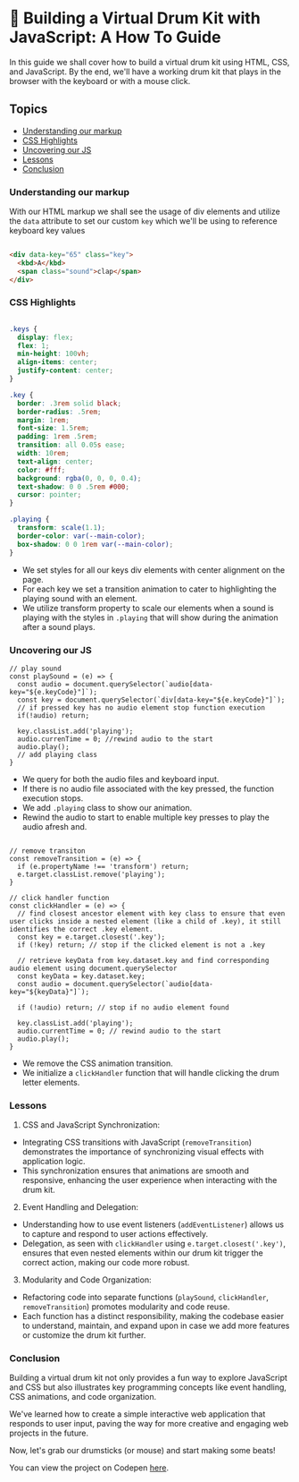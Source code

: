 # 🥁 Building a Virtual Drum Kit with JavaScript: A How To Guide

In this guide we shall cover how to build a virtual drum kit using HTML, CSS, and JavaScript. By the end, we'll have a working drum kit that plays in the browser with the keyboard or with a mouse click.

## Topics
- [Understanding our markup](#understanding-our-markup)
- [CSS Highlights](#css-highlights)
- [Uncovering our JS](#uncovering-our-js)
- [Lessons](#lessons)
- [Conclusion](#conclusion)

### Understanding our markup

With our HTML markup we shall see the usage of div elements and utilize the `data` attribute to set our custom `key` which we'll be using to reference keyboard key values

```HTML

<div data-key="65" class="key">
  <kbd>A</kbd>
  <span class="sound">clap</span>
</div>

```

### CSS Highlights

```CSS

.keys {
  display: flex;
  flex: 1;
  min-height: 100vh;
  align-items: center;
  justify-content: center;
}

.key {
  border: .3rem solid black;
  border-radius: .5rem;
  margin: 1rem;
  font-size: 1.5rem;
  padding: 1rem .5rem;
  transition: all 0.05s ease;
  width: 10rem;
  text-align: center;
  color: #fff;
  background: rgba(0, 0, 0, 0.4);
  text-shadow: 0 0 .5rem #000;
  cursor: pointer;
}

.playing {
  transform: scale(1.1);
  border-color: var(--main-color);
  box-shadow: 0 0 1rem var(--main-color);
}

```

- We set styles for all our keys div elements with center alignment on the page.
- For each key we set a transition animation to cater to highlighting the playing sound with an element.
- We utilize transform property to scale our elements when a sound is playing with the styles in `.playing` that will show during the animation after a sound plays.

### Uncovering our JS

```JS
// play sound 
const playSound = (e) => {
  const audio = document.querySelector(`audio[data-key="${e.keyCode}"]`);
  const key = document.querySelector(`div[data-key="${e.keyCode}"]`);
  // if pressed key has no audio element stop function execution
  if(!audio) return;

  key.classList.add('playing');
  audio.currenTime = 0; //rewind audio to the start
  audio.play();
  // add playing class
}
```
-  We query for both the audio files and keyboard input.
-  If there is no audio file associated with the key pressed, the function execution stops.
- We add `.playing` class to show our animation.
- Rewind the audio to start to enable multiple key presses to play the audio afresh and.

```JS

// remove transiton
const removeTransition = (e) => {
  if (e.propertyName !== 'transform') return;
  e.target.classList.remove('playing');
}

// click handler function
const clickHandler = (e) => {
  // find closest ancestor element with key class to ensure that even user clicks inside a nested element (like a child of .key), it still identifies the correct .key element.
  const key = e.target.closest('.key');
  if (!key) return; // stop if the clicked element is not a .key
  
  // retrieve keyData from key.dataset.key and find corresponding audio element using document.querySelector
  const keyData = key.dataset.key; 
  const audio = document.querySelector(`audio[data-key="${keyData}"]`);
  
  if (!audio) return; // stop if no audio element found
  
  key.classList.add('playing');
  audio.currentTime = 0; // rewind audio to the start
  audio.play();
}

```

- We remove the CSS animation transition.
- We initialize a `clickHandler` function that will handle clicking the drum letter elements.

### Lessons

1. CSS and JavaScript Synchronization:
- Integrating CSS transitions with JavaScript (`removeTransition`) demonstrates the importance of synchronizing visual effects with application logic.
- This synchronization ensures that animations are smooth and responsive, enhancing the user experience when interacting with the drum kit.

2. Event Handling and Delegation:
- Understanding how to use event listeners (`addEventListener`) allows us to capture and respond to user actions effectively.
- Delegation, as seen with `clickHandler` using `e.target.closest('.key')`, ensures that even nested elements within our drum kit trigger the correct action, making our code more robust.

3. Modularity and Code Organization:
- Refactoring code into separate functions (`playSound`, `clickHandler`, `removeTransition`) promotes modularity and code reuse.
- Each function has a distinct responsibility, making the codebase easier to understand, maintain, and expand upon in case we add more features or customize the drum kit further.

### Conclusion

Building a virtual drum kit not only provides a fun way to explore JavaScript and CSS but also illustrates key programming concepts like event handling, CSS animations, and code organization. 

We've learned how to create a simple interactive web application that responds to user input, paving the way for more creative and engaging web projects in the future. 

Now, let's grab our drumsticks (or mouse) and start making some beats!

You can view the project on Codepen [here](https://codepen.io/benjaminkyamanywa/pen/XWLmxKM).